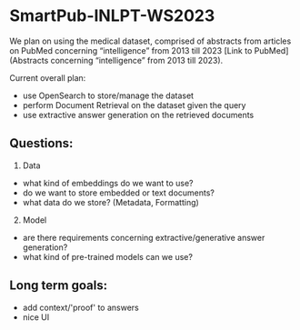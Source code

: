# SmartPub-INLPT-WS2023

We plan on using the medical dataset, comprised of abstracts from articles on PubMed concerning “intelligence” from 2013 till 2023 [Link to PubMed](Abstracts concerning “intelligence” from 2013 till 2023).

Current overall plan:
- use OpenSearch to store/manage the dataset
- perform Document Retrieval on the dataset given the query
- use extractive answer generation on the retrieved documents

## Questions:

1. Data
- what kind of embeddings do we want to use?
- do we want to store embedded or text documents?
- what data do we store? (Metadata, Formatting)

2. Model
- are there requirements concerning extractive/generative answer generation?
- what kind of pre-trained models can we use?

## Long term goals:
- add context/'proof' to answers
- nice UI
